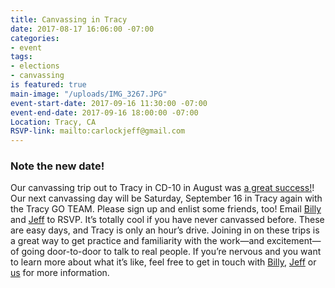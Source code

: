 ```yaml
---
title: Canvassing in Tracy
date: 2017-08-17 16:06:00 -07:00
categories:
- event
tags:
- elections
- canvassing
is featured: true
main-image: "/uploads/IMG_3267.JPG"
event-start-date: 2017-09-16 11:30:00 -07:00
event-end-date: 2017-09-16 18:00:00 -07:00
Location: Tracy, CA
RSVP-link: mailto:carlockjeff@gmail.com
---
```


### Note the new date!

Our canvassing trip out to Tracy in CD-10 in August was [a great success!][event-fb]! Our next canvassing day will be Saturday, September 16 in Tracy again with the Tracy GO TEAM. Please sign up and enlist some friends, too! Email [Billy][mail-billy] and [Jeff][mail-jeff] to RSVP. It’s totally cool if you have never canvassed before. These are easy days, and Tracy is only an hour’s drive. Joining in on these trips is a great way to get practice and familiarity with the work—and excitement—of going door-to-door to talk to real people. If you’re nervous and you want to learn more about what it’s like, feel free to get in touch with [Billy][mail-billy],  [Jeff][mail-jeff] or [us][mail-elections] for more information.


[event-fb]: https://www.facebook.com/BerkeleyIndivisible/photos/a.1316056851771230.1073741828.1306889019354680/1531603886883191/?type=3&theater
[mail-jeff]: mailto:carlockjeff@gmail.com
[mail-billy]: mailto:billymcdonaldnp@gmail.com
[mail-elections]: mailto:elections+owner@indivisibleberkeley.org